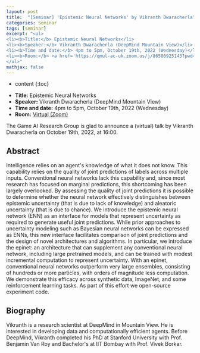 ```yaml
---
layout: post
title:  "[Seminar] 'Epistemic Neural Networks' by Vikranth Dwaracherla"
categories: Seminar
tags: [seminar]
excerpt: "<ul>
<li><b>Title:</b> Epistemic Neural Networks</li>
<li><b>Speaker:</b> Vikranth Dwaracherla (DeepMind Mountain View)</li> 
<li><b>Time and date:</b> 4pm to 5pm, October 19th, 2022 (Wednesday)</li>
<li><b>Room:</b> <a href='https://qmul-ac-uk.zoom.us/j/86500925143?pwd=a3dTRXN0UEprYVdLWUoxUjNFektTUT09'>Virtual (Zoom)</a></li>
</ul>"
mathjax: false
---
```


* content
{:toc}

<ul>
<li><b>Title:</b> Epistemic Neural Networks</li>
<li><b>Speaker:</b> Vikranth Dwaracherla (DeepMind Mountain View)</li> 
<li><b>Time and date:</b> 4pm to 5pm, October 19th, 2022 (Wednesday)</li>
<li><b>Room:</b> <a href='https://qmul-ac-uk.zoom.us/j/86500925143?pwd=a3dTRXN0UEprYVdLWUoxUjNFektTUT09'>Virtual (Zoom)</a></li>
</ul>

The Game AI Research Group is glad to announce a (virtual) talk by Vikranth Dwaracherla on October 19th, 2022, at 16:00.

## Abstract

Intelligence relies on an agent's knowledge of what it does not know. This capability relies on the quality of joint predictions of labels across multiple inputs. Conventional neural networks lack this capability and, since most research has focused on marginal predictions, this shortcoming has been largely overlooked.  By assessing the quality of joint predictions it is possible to determine whether the neural network effectively distinguishes between epistemic uncertainty (that is due to lack of knowledge) and aleatoric uncertainty (that is due to chance). We introduce the epistemic neural network (ENN) as an interface for models that represent uncertainty as required to generate useful joint predictions. While prior approaches to uncertainty modeling such as Bayesian neural networks can be expressed as ENNs, this new interface facilitates comparison of joint predictions and the design of novel architectures and algorithms. In particular, we introduce the epinet: an architecture that can supplement any conventional neural network, including large pretrained models, and can be trained with modest incremental computation to represent uncertainty. With an epinet, conventional neural networks outperform very large ensembles, consisting of hundreds or more particles, with orders of magnitude less computation. We demonstrate this efficacy across synthetic data, ImageNet, and some reinforcement learning tasks. As part of this effort we open-source experiment code.

## Biography

Vikranth is a research scientist at DeepMind in Mountain View. He is interested in developing data and computationally efficient agents. Before DeepMind, Vikranth completed his PhD at Stanford University with Prof. Benjamin Van Roy and Bachelor's at IIT Bombay with Prof. Vivek Borkar.

